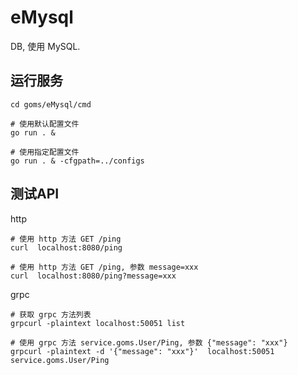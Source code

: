 # eMysql

DB, 使用 MySQL.

## 运行服务
```
cd goms/eMysql/cmd

# 使用默认配置文件
go run . &  

# 使用指定配置文件
go run . & -cfgpath=../configs  
```

## 测试API

http
```
# 使用 http 方法 GET /ping
curl  localhost:8080/ping

# 使用 http 方法 GET /ping, 参数 message=xxx
curl  localhost:8080/ping?message=xxx
```

grpc
```
# 获取 grpc 方法列表
grpcurl -plaintext localhost:50051 list

# 使用 grpc 方法 service.goms.User/Ping, 参数 {"message": "xxx"}
grpcurl -plaintext -d '{"message": "xxx"}'  localhost:50051 service.goms.User/Ping
```

